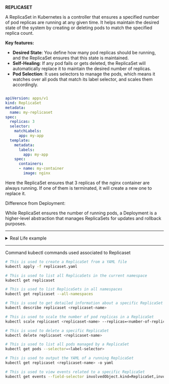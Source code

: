 
**REPLICASET**

A ReplicaSet in Kubernetes is a controller that ensures a specified number of pod replicas are running at any given time. 
It helps maintain the desired state of the system by creating or deleting pods to match the specified replica count.

**Key features:**

- **Desired State**: You define how many pod replicas should be running, and the ReplicaSet ensures that this state is maintained.
- **Self-Healing**: If any pod fails or gets deleted, the ReplicaSet will automatically replace it to maintain the desired number of replicas.
- **Pod Selection**: It uses selectors to manage the pods, which means it watches over all pods that match its label selector, and scales them accordingly.

```yaml

apiVersion: apps/v1
kind: ReplicaSet
metadata:
  name: my-replicaset
spec:
  replicas: 3
  selector:
    matchLabels:
      app: my-app
  template:
    metadata:
      labels:
        app: my-app
    spec:
      containers:
      - name: my-container
        image: nginx
```

Here the ReplicaSet ensures that 3 replicas of the nginx container are always running. If one of them is terminated, it will create a new one to replace it.

Difference from Deployment:

While ReplicaSet ensures the number of running pods, a Deployment is a higher-level abstraction that manages ReplicaSets for updates and rollback purposes.

---

<details>

  <summary>Real Life example</summary>

Consider opening starrting Multiple Tea Stalls in an Area

Imagine there’s a popular tea brand that wants to make sure there are always 3 tea stalls running in a busy area to serve tea to customers.

Components in the Tea Stall Example:

- **Pod**: Each tea stall is a pod, responsible for serving tea.
- **ReplicaSet**: The tea brand is like the ReplicaSet, ensuring that exactly 3 tea stalls are always operational.
- **Desired Replicas**: The tea brand decides that there must be 3 tea stalls serving tea at any given time.

In our example, how the ReplicaSet works:

**Initial Setup:**
The brand sets up 3 tea stalls in the area (3 pod replicas).

**Tea Stall Failure:**
If one tea stall closes down due to any reason (e.g., equipment failure, tea runs out), the brand (ReplicaSet) immediately sets up another tea stall at the same location or a nearby location to ensure there are still 3 stalls serving tea.

**Scaling Demand:**
If a huge event is happening and more people need tea, the brand can decide to scale up the number of tea stalls (increasing the replica count). For instance, they might scale up to 5 tea stalls during a festival, and later reduce back to 3 once the crowd diminishes.

**Self-Healing:**
If a tea stall runs out of ingredients or is damaged, the brand ensures that a new stall is quickly set up to keep the total number of active stalls at 3.

</details>

---

Command kubectl commands used associated to Replicaset

```bash
# This is used to create a ReplicaSet from a YAML file
kubectl apply -f replicaset.yaml

# This is used to list all ReplicaSets in the current namespace
kubectl get replicaset

# This is used to list ReplicaSets in all namespaces
kubectl get replicaset --all-namespaces

# This is used to get detailed information about a specific ReplicaSet
kubectl describe replicaset <replicaset-name>

# This is used to scale the number of pod replicas in a ReplicaSet
kubectl scale replicaset <replicaset-name> --replicas=<number-of-replicas>

# This is used to delete a specific ReplicaSet
kubectl delete replicaset <replicaset-name>

# This is used to list all pods managed by a ReplicaSet
kubectl get pods --selector=<label-selector>

# This is used to output the YAML of a running ReplicaSet
kubectl get replicaset <replicaset-name> -o yaml

# This is used to view events related to a specific ReplicaSet
kubectl get events --field-selector involvedObject.kind=ReplicaSet,involvedObject.name=<replicaset-name>

```
